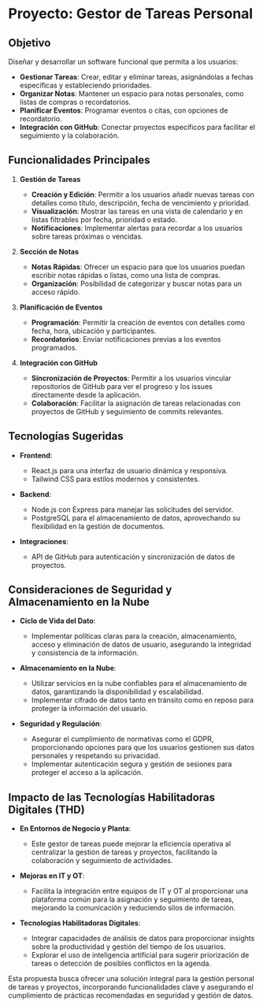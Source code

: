 # Proyecto: Gestor de Tareas Personal

## Objetivo

Diseñar y desarrollar un software funcional que permita a los usuarios:

- **Gestionar Tareas**: Crear, editar y eliminar tareas, asignándolas a fechas específicas y estableciendo prioridades.
- **Organizar Notas**: Mantener un espacio para notas personales, como listas de compras o recordatorios.
- **Planificar Eventos**: Programar eventos o citas, con opciones de recordatorio.
- **Integración con GitHub**: Conectar proyectos específicos para facilitar el seguimiento y la colaboración.

## Funcionalidades Principales

1. **Gestión de Tareas**
   - **Creación y Edición**: Permitir a los usuarios añadir nuevas tareas con detalles como título, descripción, fecha de vencimiento y prioridad.
   - **Visualización**: Mostrar las tareas en una vista de calendario y en listas filtrables por fecha, prioridad o estado.
   - **Notificaciones**: Implementar alertas para recordar a los usuarios sobre tareas próximas o vencidas.

2. **Sección de Notas**
   - **Notas Rápidas**: Ofrecer un espacio para que los usuarios puedan escribir notas rápidas o listas, como una lista de compras.
   - **Organización**: Posibilidad de categorizar y buscar notas para un acceso rápido.

3. **Planificación de Eventos**
   - **Programación**: Permitir la creación de eventos con detalles como fecha, hora, ubicación y participantes.
   - **Recordatorios**: Enviar notificaciones previas a los eventos programados.

4. **Integración con GitHub**
   - **Sincronización de Proyectos**: Permitir a los usuarios vincular repositorios de GitHub para ver el progreso y los issues directamente desde la aplicación.
   - **Colaboración**: Facilitar la asignación de tareas relacionadas con proyectos de GitHub y seguimiento de commits relevantes.

## Tecnologías Sugeridas

- **Frontend**:
  - React.js para una interfaz de usuario dinámica y responsiva.
  - Tailwind CSS para estilos modernos y consistentes.

- **Backend**:
  - Node.js con Express para manejar las solicitudes del servidor.
  - PostgreSQL para el almacenamiento de datos, aprovechando su flexibilidad en la gestión de documentos.

- **Integraciones**:
  - API de GitHub para autenticación y sincronización de datos de proyectos.

## Consideraciones de Seguridad y Almacenamiento en la Nube

- **Ciclo de Vida del Dato**:
  - Implementar políticas claras para la creación, almacenamiento, acceso y eliminación de datos de usuario, asegurando la integridad y consistencia de la información.

- **Almacenamiento en la Nube**:
  - Utilizar servicios en la nube confiables para el almacenamiento de datos, garantizando la disponibilidad y escalabilidad.
  - Implementar cifrado de datos tanto en tránsito como en reposo para proteger la información del usuario.

- **Seguridad y Regulación**:
  - Asegurar el cumplimiento de normativas como el GDPR, proporcionando opciones para que los usuarios gestionen sus datos personales y respetando su privacidad.
  - Implementar autenticación segura y gestión de sesiones para proteger el acceso a la aplicación.

## Impacto de las Tecnologías Habilitadoras Digitales (THD)

- **En Entornos de Negocio y Planta**:
  - Este gestor de tareas puede mejorar la eficiencia operativa al centralizar la gestión de tareas y proyectos, facilitando la colaboración y seguimiento de actividades.

- **Mejoras en IT y OT**:
  - Facilita la integración entre equipos de IT y OT al proporcionar una plataforma común para la asignación y seguimiento de tareas, mejorando la comunicación y reduciendo silos de información.

- **Tecnologías Habilitadoras Digitales**:
  - Integrar capacidades de análisis de datos para proporcionar insights sobre la productividad y gestión del tiempo de los usuarios.
  - Explorar el uso de inteligencia artificial para sugerir priorización de tareas o detección de posibles conflictos en la agenda.

Esta propuesta busca ofrecer una solución integral para la gestión personal de tareas y proyectos, incorporando funcionalidades clave y asegurando el cumplimiento de prácticas recomendadas en seguridad y gestión de datos.
